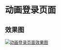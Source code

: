 # 动画登录页面

## 效果图

[![动画登录页面效果图](https://i.postimg.cc/15wmNsmB/out.gif)](https://postimg.cc/zVDZsmRH)
